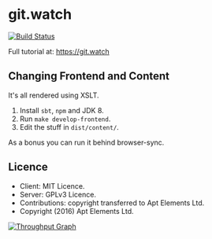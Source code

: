 # git.watch
[![Build Status](https://travis-ci.org/AptElements/git-watch.svg?branch=master)](https://travis-ci.org/AptElements/git-watch)

Full tutorial at: <https://git.watch>

## Changing Frontend and Content

It's all rendered using XSLT.

1. Install `sbt`, `npm` and JDK 8.
2. Run `make develop-frontend`.
3. Edit the stuff in `dist/content/`.

As a bonus you can run it behind browser-sync.

## Licence

* Client: MIT Licence.
* Server: GPLv3 Licence.
* Contributions: copyright transferred to Apt Elements Ltd.
* Copyright (2016) Apt Elements Ltd.

[![Throughput Graph](https://graphs.waffle.io/ScalaWilliam/git-watch/throughput.svg)](https://waffle.io/ScalaWilliam/git-watch/metrics/throughput)

